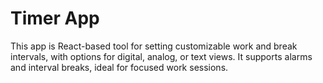 # Timer App

This app is React-based tool for setting customizable work and break intervals, with options for digital, analog, or text views. It supports alarms and interval breaks, ideal for focused work sessions.
